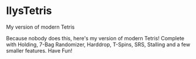 # IlysTetris
My version of modern Tetris

Because nobody does this, here's my version of modern Tetris!
Complete with Holding, 7-Bag Randomizer, Harddrop, T-Spins, SRS, Stalling and a few smaller features.
Have Fun!
